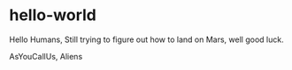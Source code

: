 # hello-world

Hello Humans,
Still trying to figure out how to land on Mars, well good luck.

AsYouCallUs,
Aliens
